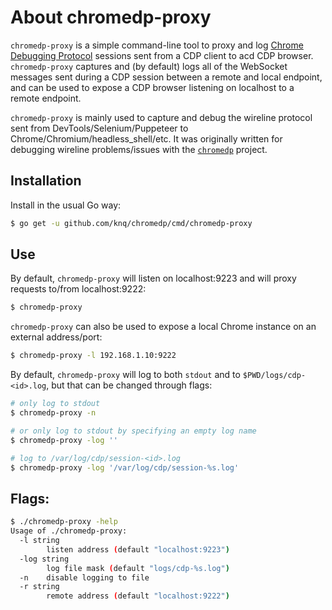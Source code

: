 # About chromedp-proxy

`chromedp-proxy` is a simple command-line tool to proxy and log [Chrome
Debugging Protocol](https://chromedevtools.github.io/devtools-protocol/)
sessions sent from a CDP client to acd CDP browser. `chromedp-proxy` captures
and (by default) logs all of the WebSocket messages sent during a CDP session
between a remote and local endpoint, and can be used to expose a CDP browser
listening on localhost to a remote endpoint.

`chromedp-proxy` is mainly used to capture and debug the wireline protocol sent
from DevTools/Selenium/Puppeteer to Chrome/Chromium/headless_shell/etc. It was
originally written for debugging wireline problems/issues with the
[`chromedp`](https://github.com/chromedp) project.

## Installation

Install in the usual Go way:

```sh
$ go get -u github.com/knq/chromedp/cmd/chromedp-proxy
```

## Use

By default, `chromedp-proxy` will listen on localhost:9223 and will proxy
requests to/from localhost:9222:

```sh
$ chromedp-proxy
```

`chromedp-proxy` can also be used to expose a local Chrome instance on an
external address/port:

```sh
$ chromedp-proxy -l 192.168.1.10:9222
```

By default, `chromedp-proxy` will log to both `stdout` and to
`$PWD/logs/cdp-<id>.log`, but that can be changed through flags:

```sh
# only log to stdout
$ chromedp-proxy -n

# or only log to stdout by specifying an empty log name
$ chromedp-proxy -log ''

# log to /var/log/cdp/session-<id>.log
$ chromedp-proxy -log '/var/log/cdp/session-%s.log'
```

## Flags:

```sh
$ ./chromedp-proxy -help
Usage of ./chromedp-proxy:
  -l string
    	listen address (default "localhost:9223")
  -log string
    	log file mask (default "logs/cdp-%s.log")
  -n	disable logging to file
  -r string
    	remote address (default "localhost:9222")
```
